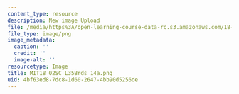 ```yaml
---
content_type: resource
description: New image Upload
file: /media/https%3A/open-learning-course-data-rc.s3.amazonaws.com/18-02sc-multivariable-calculus-fall-2010/4bf63ed87dc81d6026474bb90d5256de_MIT18_02SC_L35Brds_14a.png
file_type: image/png
image_metadata:
  caption: ''
  credit: ''
  image-alt: ''
resourcetype: Image
title: MIT18_02SC_L35Brds_14a.png
uid: 4bf63ed8-7dc8-1d60-2647-4bb90d5256de
---
```

